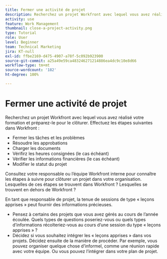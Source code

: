 ```yaml
---
title: Fermer une activité de projet
description: Recherchez un projet Workfront avec lequel vous avez réalisé votre formation et préparez-le pour le clôturer.
activity: use
feature: Work Management
thumbnail: close-a-project-activity.png
type: Tutorial
role: User
level: Beginner
team: Technical Marketing
jira: KT-null
exl-id: ffbe2169-d475-4907-a78f-5c092b923900
source-git-commit: a25a49e59ca483246271214886ea4dc9c10e8d66
workflow-type: tm+mt
source-wordcount: '182'
ht-degree: 100%

---
```


# Fermer une activité de projet

Recherchez un projet Workfront avec lequel vous avez réalisé votre formation et préparez-le pour le clôturer. Effectuez les étapes suivantes dans Workfront :

* Fermer les tâches et les problèmes
* Résoudre les approbations
* Charger les documents
* Vérifirz les heures consignées (le cas échéant)
* Vérifier les informations financières (le cas échéant)
* Modifier le statut du projet

Consultez votre responsable ou l’équipe Workfront interne pour connaître les étapes à suivre pour clôturer un projet dans votre organisation. Lesquelles de ces étapes se trouvent dans Workfront ? Lesquelles se trouvent en dehors de Workfront ?

En tant que responsable de projet, la tenue de sessions de type « leçons apprises » peut fournir des informations précieuses.

* Pensez à certains des projets que vous avez gérés au cours de l’année écoulée. Quels types de questions poseriez-vous ou quels types d’informations récolteriez-vous au cours d’une session du type « leçons apprises » ?
* Décidez si vous souhaitez intégrer les « leçons apprises » dans vos projets. Décidez ensuite de la manière de procéder. Par exemple, vous pouvez organiser quelque chose d’informel, comme une réunion rapide avec votre équipe. Ou vous pouvez l’intégrer dans votre plan de projet.
